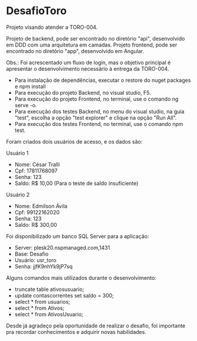 # DesafioToro

Projeto visando atender a TORO-004.

Projeto de backend, pode ser encontrado no diretório "api", desenvolvido em DDD com uma arquitetura em camadas.
Projeto frontend, pode ser encontrado no diretório "app", desenvolvido em Angular.

Obs.: Foi acrescentado um fluxo de login, mas o objetivo principal é apresentar o desenvolvimento necessário à entrega da TORO-004.

- Para instalação de dependências, executar o restore do nuget packages e npm install
- Para execução do projeto Backend, no visual studio, F5.
- Para execução do projeto Frontend, no terminal, use o comando ng serve -o.
- Para execução dos testes Backend, no menu do visual studio, na guia "test", escolha a opção "test explorer" e clique na opção "Run All".
- Para execução dos testes Frontend, no terminal, use o comando npm test.

Foram criados dois usuários de acesso, e os dados são:

Usuário 1
- Nome: César Tralli
- Cpf: 17811768097
- Senha: 123
- Saldo: R$ 10,00 (Para o teste de saldo insuficiente)

Usuário 2
- Nome: Edmilson Ávila
- Cpf: 99122162020
- Senha: 123
- Saldo: R$ 300,00

Foi disponibilizado um banco SQL Server para a aplicação:
- Server: plesk20.nspmanaged.com,1431
- Base: Desafio
- Usuário: usr_toro
- Senha: jjfK9nhYk9jP7sq

Alguns comandos mais utilizados durante o desenvolvimento:
- truncate table ativosusuario;
- update contascorrentes set saldo = 300;
- select * from usuarios;
- select * from Ativos;
- select * from AtivosUsuario;

Desde já agradeço pela oportunidade de realizar o desafio, foi importante pra recordar conhecimentos e adquirir novas habilidades.
